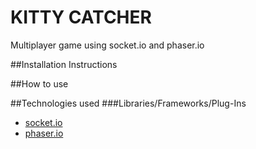 # KITTY CATCHER

Multiplayer game using socket.io and phaser.io

##Installation Instructions

##How to use

##Technologies used
###Libraries/Frameworks/Plug-Ins
* [socket.io](http://socket.io/)
* [phaser.io](http://phaser.io/)
